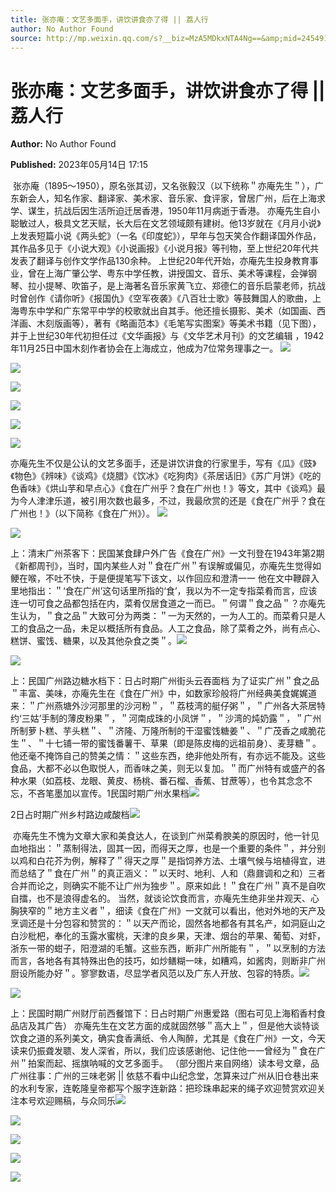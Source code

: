```yaml
---
title: 张亦庵：文艺多面手，讲饮讲食亦了得 || 荔人行
author: No Author Found
source: http://mp.weixin.qq.com/s?__biz=MzA5MDkxNTA4Ng==&amp;mid=2454913643&amp;idx=1&amp;sn=efc9ac984ce97221b9949dd7fffed5e0&amp;chksm=87a3ca0ab0d4431c688c8a7c3383c79836592e540008fd9aeda92da737c5b9d642e1625257f3&poc_token=HJ_Do2ejHyO-wNZGG8Q1S8FdPgy1YBBEob-nUEme
---
```


# 张亦庵：文艺多面手，讲饮讲食亦了得 || 荔人行

**Author:** No Author Found

**Published:** 2023年05月14日 17:15

 张亦庵（1895～1950），原名张其讱，又名张毅汉（以下统称＂亦庵先生＂），广东新会人，知名作家、翻译家、美术家、音乐家、食评家，曾居广州，后在上海求学、谋生，抗战后因生活所迫迁居香港，1950年11月病逝于香港。 亦庵先生自小聪敏过人，极具文艺天赋，长大后在文艺领域颇有建树。他13岁就在《月月小说》上发表短篇小说《两头蛇》（一名《印度蛇》），早年与包天笑合作翻译国外作品，其作品多见于《小说大观》《小说画报》《小说月报》等刊物，至上世纪20年代共发表了翻译与创作文学作品130余种。 上世纪20年代开始，亦庵先生投身教育事业，曾在上海广肇公学、粤东中学任教，讲授国文、音乐、美术等课程，会弹钢琴、拉小提琴、吹笛子，是上海著名音乐家黄飞立、郑德仁的音乐启蒙老师，抗战时曾创作《请你听》《报国仇》《空军夜袭》《八百壮士歌》等鼓舞国人的歌曲，上海粤东中学和广东常平中学的校歌就出自其手。他还擅长摄影、美术（如国画、西洋画、木刻版画等），著有《略画范本》《毛笔写实图案》等美术书籍（见下图），并于上世纪30年代初担任过《文华画报》与《文华艺术月刊》的文艺编辑 ，1942年11月25日中国木刻作者协会在上海成立，他成为7位常务理事之一。 ![](https://mmbiz.qpic.cn/mmbiz_jpg/PJWG74pLsMayvR1AyLpp1OwsWXJhmAMu6hEnyJ4hyVxh2jeFxNGwngJfdXCj1cuXFPwvvJjPH1NhDydQF15CRA/640?wx_fmt=jpeg)

![](https://mmbiz.qpic.cn/mmbiz_jpg/PJWG74pLsMYtic3viaCvjZlnIXkL8X1aNTK62GmoKz6344qOlfIMUw9WLbR1Ylpct6H1IlqcsqynaHDhZicQB2v5Q/640)

![](https://mmbiz.qpic.cn/mmbiz_jpg/PJWG74pLsMYtic3viaCvjZlnIXkL8X1aNTibRsjIQRHEejcVVyzW8I7EPnfibo8YZcHBia2dxNj2TGuDNvlA6lqvgUw/640)

![](https://mmbiz.qpic.cn/mmbiz_jpg/PJWG74pLsMYtic3viaCvjZlnIXkL8X1aNT1GUAQljCDlWa2dnaSukZggRNslQ4tWF6KveCDqtiaUrLBKPC2YrevvA/640)

![](https://mmbiz.qpic.cn/mmbiz_png/Ljib4So7yuWj4M6zgVcsVoQGYBjR6r2bV6kpbx0FK41UE7tgouWkIZFBDKfnhc4NgnBWNuovHFNr2kpwsE8PBSw/640?wx_fmt=png)

![](https://mmbiz.qpic.cn/mmbiz_jpg/PJWG74pLsMYtic3viaCvjZlnIXkL8X1aNTMkkH8DRfnkE7IePmS0YeDRvzxkzib1A03nnTtB3H1FrnApIDa4S9J1w/640)

亦庵先生不仅是公认的文艺多面手，还是讲饮讲食的行家里手，写有《瓜》《豉》《物色》《辨味》《谈鸡》《烧腊》《饮冰》《吃狗肉》《茶居话旧》《苏广月饼》《吃的色香味》《烘山芋和早点心》《食在广州乎？食在广州也！》等文，其中《谈鸡》最为今人津津乐道，被引用次数也最多，不过，我最欣赏的还是《食在广州乎？食在广州也！》（以下简称《食在广州》）。 ![](https://mmbiz.qpic.cn/mmbiz_jpg/PJWG74pLsMYtic3viaCvjZlnIXkL8X1aNT9ia5gSRiaKMDibkxKqeqqd3ibLcMccvo1MPYNfR2xlDrDtw6mywN0Kb1kA/640)

![](https://mmbiz.qpic.cn/mmbiz_jpg/PJWG74pLsMYtic3viaCvjZlnIXkL8X1aNTQ4rzkcksJcw6zJpHGpYGqgECIrvYAcFE3Bmh9PDbZfZew4FNFKRQRQ/640)

上：清末广州茶客下：民国某食肆户外广告《食在广州》一文刊登在1943年第2期《新都周刊》，当时，国内某些人对＂食在广州＂有误解或偏见，亦庵先生觉得如鲠在喉，不吐不快，于是便提笔写下该文，以作回应和澄清一一 他在文中鞭辟入里地指出：＂‘食在广州’这句话里所指的‘食’，我以为不一定专指菜肴而言，应该连一切可食之品都包括在内，菜肴仅居食道之一而已。＂何谓＂食之品＂？亦庵先生认为，＂食之品＂大致可分为两类：＂一为天然的，一为人工的。而菜肴只是人工的食品之一品，未足以概括所有食品。人工之食品，除了菜肴之外，尚有点心、糕饼、蜜饯、糖果，以及其他杂食之类＂。![](https://mmbiz.qpic.cn/mmbiz_jpg/PJWG74pLsMYtic3viaCvjZlnIXkL8X1aNTLlopgIrib7eNdofec3PicjYUtAbb97cQxVNxJvLEujxmJWrTfickuiagFw/640)

![](https://mmbiz.qpic.cn/mmbiz_jpg/PJWG74pLsMYtic3viaCvjZlnIXkL8X1aNTjKN6cZN13AGNu1xGcAYicVxrcpmWQU2ufatvWBKBpgGNQicWxtvYYwUQ/640)

上：民国广州路边糖水档下：日占时期广州街头云吞面档 为了证实广州＂食之品＂丰富、美味，亦庵先生在《食在广州》中，如数家珍般将广州经典美食娓娓道来：＂广州燕塘外沙河那里的沙河粉＂，＂荔枝湾的艇仔粥＂，＂广州各大茶居特约‘三姑’手制的薄皮粉果＂，＂河南成珠的小凤饼＂，＂沙湾的炖奶露＂，＂广州所制萝卜糕、芋头糕＂、＂济隆、万隆所制的干湿蜜饯糖姜＂、＂广茂香之咸脆花生＂、＂十七铺一带的蜜饯番薯干、草果（即是陈皮梅的远祖前身）、麦芽糖＂。他还毫不掩饰自己的赞美之情：＂这些东西，绝非他处所有，有亦远不能及。这些食品，大都不必以色取悦人，而香味之美，则无以复加。＂而广州特有或盛产的各种水果（如荔枝、龙眼、黄皮、杨桃、番石榴、香蕉、甘蔗等），也令其念念不忘，不吝笔墨加以宣传。1民国时期广州水果档![](https://mmbiz.qpic.cn/mmbiz_jpg/PJWG74pLsMYtic3viaCvjZlnIXkL8X1aNT5KyQiass4Bquvyrr8wA2zcehal3YIu7YoIibU6xTDfGbXrAbN0uBS6lw/640)

2日占时期广州乡村路边咸酸档![](https://mmbiz.qpic.cn/mmbiz_jpg/PJWG74pLsMYtic3viaCvjZlnIXkL8X1aNTHXbpeBkQvBUPOka7Bib2pib04NlTpRfjEw3mFAa5NDBWB2Hnp3nxWOWw/640)

 亦庵先生不愧为文章大家和美食达人，在谈到广州菜肴腴美的原因时，他一针见血地指出：＂蒸制得法，固其一因，而得天之厚，也是一个重要的条件＂，并分别以鸡和白花芥为例，解释了＂得天之厚＂是指饲养方法、土壤气候与培植得宜，进而总结了＂食在广州＂的真正涵义：＂以天时、地利、人和（鼎鼐调和之和）三者合并而论之，则确实不能不让广州为独步＂。原来如此！＂食在广州＂真不是自吹自擂，也不是浪得虚名的。 当然，就谈论饮食而言，亦庵先生绝非坐井观天、心胸狭窄的＂地方主义者＂，细读《食在广州》一文就可以看出，他对外地的天产及烹调还是十分包容和赞赏的：＂以天产而论，固然各地都各有其名产，如洞庭山之白沙枇杷，奉化的玉露水蜜桃，天津的良乡果，天津、烟台的苹果、葡萄、对虾，浙东一带的蚶子，阳澄湖的毛蟹。这些东西，断非广州所能有＂，＂以烹制的方法而言，各地各有其特殊出色的技巧，如炒鳝糊一味，如糟鸡，如酱肉，则断非广州厨设所能办好＂。寥寥数语，尽显学者风范以及广东人开放、包容的特质。![](https://mmbiz.qpic.cn/mmbiz_jpg/PJWG74pLsMYtic3viaCvjZlnIXkL8X1aNTIZSvTA7Azq3yC07oMjhlxJWPvVdh5dcaibibjjgdESGXR9ic1ukiay8SJA/640)

![](https://mmbiz.qpic.cn/mmbiz_jpg/PJWG74pLsMYtic3viaCvjZlnIXkL8X1aNTuGPD7x5hJF223E1Cpj6LibYmK4vVX3MnshjqnLqbeqsuop6EzA87JYA/640)

上：民国时期广州财厅前西餐馆下：日占时期广州惠爱路（图右可见上海稻香村食品店及其广告） 亦庵先生在文艺方面的成就固然够＂高大上＂，但是他大谈特谈饮食之道的系列美文，确实食香满纸、令人陶醉，尤其是《食在广州》一文，今天读来仍振聋发聩、发人深省，所以，我们应该感谢他、记住他一一曾经为＂食在广州＂拍案而起、摇旗呐喊的文艺多面手。 （部分图片来自网络）读本号文章，品广州往事：广州的三味老粥 || 依慈不看中山纪念堂，怎算来过广州从旧仓巷出来的水利专家，连乾隆皇帝都写个服字连新路：把珍珠串起来的绳子欢迎赞赏欢迎关注本号欢迎赐稿，与众同乐![](https://mmbiz.qpic.cn/mmbiz_jpg/PJWG74pLsMYtic3viaCvjZlnIXkL8X1aNTjFg39fgJfLibbPibEjOQ4lfgVH1elskGJnE8UVfCBHZJkpQhhnQtnaVA/640)

![](https://mmbiz.qpic.cn/mmbiz_gif/PJWG74pLsMayvR1AyLpp1OwsWXJhmAMusfs1pQabdPdhBk4997RJ6orCd8NJIkE6QtgAQLO9aEydzZrVqqk7ew/640?wx_fmt=gif&wxfrom=5&wx_lazy=1)

![](https://mmbiz.qpic.cn/mmbiz_gif/PJWG74pLsMY4kze1RswORlwIruFfBicEYeomLV8Tjs3AO8zO5OIk2usXQ2wZOicfrAxou4MXF2OLDPUcfQiafn3SA/640?wx_fmt=gif&wxfrom=5&wx_lazy=1)

![](https://mmbiz.qpic.cn/mmbiz_jpg/PJWG74pLsMattAskmpcvtPqMpIAHv903ej09445slGiacxZia7YJLTjTfduepq4uPgA9SsCrq2xPG9UmJD0ao2MA/640?wx_fmt=jpeg&wxfrom=5&wx_lazy=1&wx_co=1)

![](https://mmbiz.qpic.cn/mmbiz_png/PJWG74pLsMbxzxSWsbSxWa401icEeDUWiawxAxbdgTq3LmtribGicfmgEgabFONInhdrQRwY9Y4pmxRGlAoaQAaMDA/640?wx_fmt=jpeg&wxfrom=5&wx_lazy=1&wx_co=1)



